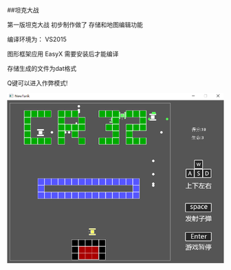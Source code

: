 ##坦克大战

第一版坦克大战 初步制作做了 存储和地图编辑功能

编译环境为： VS2015

图形框架应用 EasyX  需要安装后才能编译

存储生成的文件为dat格式

Q键可以进入作弊模式!

![](https://github.com/NENCAO/TANK/blob/master/picture.png)
